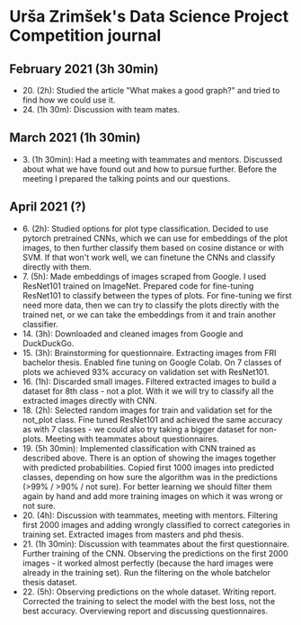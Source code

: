 # Urša Zrimšek's Data Science Project Competition journal

## February 2021 (3h 30min)

* 20\. (2h): Studied the article "What makes a good graph?" and tried to find how we could use it.
* 24\. (1h 30m): Discussion with team mates.

## March 2021 (1h 30min)

* 3\. (1h 30min): Had a meeting with teammates and mentors. Discussed about what we have found out and how to pursue 
further. Before the meeting I prepared the talking points and our questions.

## April 2021 (?)

* 6\. (2h): Studied options for plot type classification. Decided to use pytorch pretrained CNNs, which we can use for 
embeddings of the plot images, to then further classify them based on cosine distance or with SVM. If that won't work well, 
we can finetune the CNNs and classify directly with them.
* 7\. (5h): Made embeddings of images scraped from Google. I used ResNet101 trained on ImageNet.
Prepared code for fine-tuning ResNet101 to classify between the types of plots. For fine-tuning we first need more data,
then we can try to classify the plots directly with the trained net, or we can take the embeddings from it and train 
another classifier.
* 14\. (3h): Downloaded and cleaned images from Google and DuckDuckGo.
* 15\. (3h): Brainstorming for questionnaire. Extracting images from FRI bachelor thesis. Enabled fine 
tuning on Google Colab. On 7 classes of plots we achieved 93% accuracy on validation set with ResNet101.
* 16\. (1h): Discarded small images. Filtered extracted images to build a dataset for 8th class - not a plot. With it we
will try to classify all the extracted images directly with CNN.
* 18\. (2h): Selected random images for train and validation set for the not_plot class. Fine tuned ResNet101 and 
achieved the same accuracy as with 7 classes - we could also try taking a bigger dataset for non-plots. Meeting with 
teammates about questionnaires.
* 19\. (5h 30min): Implemented classification with CNN trained as described above. There is an option of showing the 
images together with predicted probabilities. Copied first 1000 images into predicted classes, depending on how sure the
algorithm was in the predictions (>99% / >90% / not sure). For better learning we should filter them again by hand and 
add more training images on which it was wrong or not sure.
* 20\. (4h): Discussion with teammates, meeting with mentors. Filtering first 2000 images and adding wrongly classified
to correct categories in training set. Extracted images from masters and phd thesis.
* 21\. (1h 30min): Discussion with teammates about the first questionnaire. Further training of the CNN. Observing the
predictions on the first 2000 images - it worked almost perfectly (because the hard images were already in the training 
set). Run the filtering on the whole batchelor thesis dataset.
* 22\. (5h): Observing predictions on the whole dataset. Writing report. Corrected the training to select the model with
the best loss, not the best accuracy. Overviewing report and discussing questionnaires.

